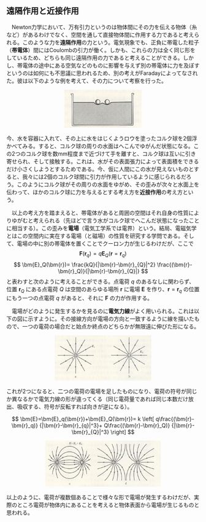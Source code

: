 
## 遠隔作用と近接作用

　Newton力学において、万有引力というのは物体間にその力を伝える物体（糸など）があるわけでなく、空間を通して直接物体間に作用する力であると考えられる。このような力を**遠隔作用**の力という。電気現象でも、正負に帯電した粒子（**帯電体**）間にはCoulombの引力が働く。しかも、これらの力は全く同じ形をしているため、どちらも同じ遠隔作用の力であると考えることができる。しかし、帯電体の途中にある空気などのものに影響を与えず別の帯電体に力を及ぼすというのは如何にも不思議に思われるため、別の考えがFaradayによってなされた。彼は以下のような例を考えて、その力について考察を行った。

<p align="center">
    <img width="40%" src="images/proximity_action.png">
</p>

今、水を容器に入れて、その上に水をはじくようロウを塗ったコルク球を2個浮かべてみる。すると、コルク球の周りの水面はへこんでゆがんだ状態になる。この2つのコルク球を数mm程度まで近づけて手を離すと、コルク球は互いに引き寄せられ、そして接触する。これは、水がその表面張力によって表面積をできるだけ小さくしようとするためである。今、仮に人間にこの水が見えないものとすると、我々には2個のコルク球間に引力が作用しているように感じられるだろう。このようにコルク球がその周りの水面をゆがめ、その歪みが次々と水面上を伝わって、ほかのコルク球に力を与えるとする考え方を**近接作用**の考え方という。

　以上の考え方を踏まえると、帯電体があると周囲の空間はそれ自身の性質によりゆがむと考えられる（先ほどで言う水がコルク球でへこんだ状態になったことに相当する）。この歪みを**電場**（電気工学系では電界）という。結局、電磁気学とはこの空間内に実在する電場（と磁場）の性質を研究する学問である。そして、電場の中に別の帯電体を置くことでクーロン力が生じるわけだが、ここで
$$
    \bm{F}(\bm{r}_q)=q\bm{E}_Q
    (\bm{r}=\bm{r}_q)
$$
$$
    \bm{E}_Q(\bm{r})=
    \frac{kQ}{|\bm{r}-\bm{r}_{Q}|^2}
    \frac{(\bm{r}-\bm{r}_Q)}{|\bm{r}-\bm{r}_{Q}|}
$$
と表わすと次のように考えることができる。点電荷 $q$ のあるなしに関わらず、位置 $\bm{r}_Q$ にある点電荷 $Q$ は空間のあらゆる場所 $\bm{r}$ に電場 $\bm{E}$ を作り、$\bm{r}=\bm{r}_q$ の位置にもう一つの点電荷 $q$ があると、それに $\bm{F}$ の力が作用する。

　電場がどのように発生するかを見るのに**電気力線**がよく用いられる。これは以下の図に示すように。その接線方向が電場の方向と一致するように線を描いたもので、一つの電荷の場合だと始点か終点のどちらかが無限遠に伸びた形になる。

<p align="center">
    <img width="50%" src="images/flux_line_mono.png">
</p>

これが2つになると、二つの電荷の電場を足したものになり、電荷の符号が同じか異なるかで電気力線の形が違ってくる（同じ電荷量であれば同じ本数だけ放出、吸収する、符号が反転すれば向きが逆になる）。

$$
    \bm{E}=\bm{E}_q(\bm{r})+\bm{E}_Q(\bm{r})=
    k
    \left[
        q\frac{(\bm{r}-\bm{r}_q)}
        {|\bm{r}-\bm{r}_{q}|^3}+
        Q\frac{(\bm{r}-\bm{r}_Q)}
        {|\bm{r}-\bm{r}_{Q}|^3}
    \right]
$$

<p align="center">
    <img width="60%" src="images/flux_line_two.png">
</p>

以上のように、電荷が複数個あることで様々な形で電場が発生するわけだが、実際のところ電荷が物体内にあることを考えると物体表面から電場が生じるものと思われる。


